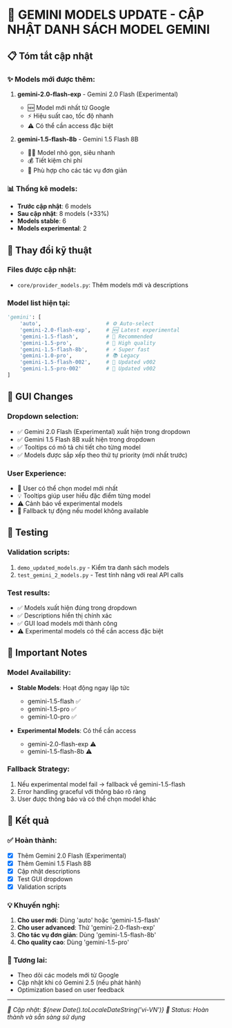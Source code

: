 # 🚀 GEMINI MODELS UPDATE - CẬP NHẬT DANH SÁCH MODEL GEMINI

## 📋 Tóm tắt cập nhật

### ✨ Models mới được thêm:
1. **gemini-2.0-flash-exp** - Gemini 2.0 Flash (Experimental)
   - 🆕 Model mới nhất từ Google
   - ⚡ Hiệu suất cao, tốc độ nhanh
   - ⚠️ Có thể cần access đặc biệt

2. **gemini-1.5-flash-8b** - Gemini 1.5 Flash 8B
   - 🏃‍♂️ Model nhỏ gọn, siêu nhanh
   - 💰 Tiết kiệm chi phí
   - 📱 Phù hợp cho các tác vụ đơn giản

### 📊 Thống kê models:
- **Trước cập nhật**: 6 models
- **Sau cập nhật**: 8 models (+33%)
- **Models stable**: 6
- **Models experimental**: 2

## 🔧 Thay đổi kỹ thuật

### Files được cập nhật:
- `core/provider_models.py`: Thêm models mới và descriptions

### Model list hiện tại:
```python
'gemini': [
    'auto',                     # ⚙️ Auto-select
    'gemini-2.0-flash-exp',     # 🆕 Latest experimental
    'gemini-1.5-flash',         # 💫 Recommended
    'gemini-1.5-pro',           # 🎯 High quality
    'gemini-1.5-flash-8b',      # ⚡ Super fast
    'gemini-1.0-pro',           # 📚 Legacy
    'gemini-1.5-flash-002',     # 🔄 Updated v002
    'gemini-1.5-pro-002'        # 🔄 Updated v002
]
```

## 🎨 GUI Changes

### Dropdown selection:
- ✅ Gemini 2.0 Flash (Experimental) xuất hiện trong dropdown
- ✅ Gemini 1.5 Flash 8B xuất hiện trong dropdown
- ✅ Tooltips có mô tả chi tiết cho từng model
- ✅ Models được sắp xếp theo thứ tự priority (mới nhất trước)

### User Experience:
- 🎯 User có thể chọn model mới nhất
- 💡 Tooltips giúp user hiểu đặc điểm từng model
- ⚠️ Cảnh báo về experimental models
- 🔄 Fallback tự động nếu model không available

## 🧪 Testing

### Validation scripts:
1. `demo_updated_models.py` - Kiểm tra danh sách models
2. `test_gemini_2_models.py` - Test tính năng với real API calls

### Test results:
- ✅ Models xuất hiện đúng trong dropdown
- ✅ Descriptions hiển thị chính xác
- ✅ GUI load models mới thành công
- ⚠️ Experimental models có thể cần access đặc biệt

## 🚨 Important Notes

### Model Availability:
- **Stable Models**: Hoạt động ngay lập tức
  - gemini-1.5-flash ✅
  - gemini-1.5-pro ✅
  - gemini-1.0-pro ✅

- **Experimental Models**: Có thể cần access
  - gemini-2.0-flash-exp ⚠️
  - gemini-1.5-flash-8b ⚠️

### Fallback Strategy:
1. Nếu experimental model fail → fallback về gemini-1.5-flash
2. Error handling graceful với thông báo rõ ràng
3. User được thông báo và có thể chọn model khác

## 🎉 Kết quả

### ✅ Hoàn thành:
- [x] Thêm Gemini 2.0 Flash (Experimental)
- [x] Thêm Gemini 1.5 Flash 8B
- [x] Cập nhật descriptions
- [x] Test GUI dropdown
- [x] Validation scripts

### 💡 Khuyến nghị:
1. **Cho user mới**: Dùng 'auto' hoặc 'gemini-1.5-flash'
2. **Cho user advanced**: Thử 'gemini-2.0-flash-exp'
3. **Cho tác vụ đơn giản**: Dùng 'gemini-1.5-flash-8b'
4. **Cho quality cao**: Dùng 'gemini-1.5-pro'

### 🔮 Tương lai:
- Theo dõi các models mới từ Google
- Cập nhật khi có Gemini 2.5 (nếu phát hành)
- Optimization based on user feedback

---
*📅 Cập nhật: ${new Date().toLocaleDateString('vi-VN')}*
*🔧 Status: Hoàn thành và sẵn sàng sử dụng*
